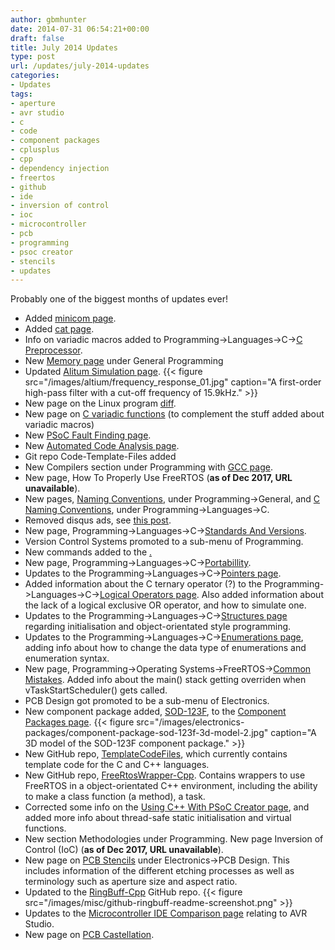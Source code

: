```yaml
---
author: gbmhunter
date: 2014-07-31 06:54:21+00:00
draft: false
title: July 2014 Updates
type: post
url: /updates/july-2014-updates
categories:
- Updates
tags:
- aperture
- avr studio
- c
- code
- component packages
- cplusplus
- cpp
- dependency injection
- freertos
- github
- ide
- inversion of control
- ioc
- microcontroller
- pcb
- programming
- psoc creator
- stencils
- updates
---
```


Probably one of the biggest months of updates ever!

* Added [minicom page](http://blog.mbedded.ninja/programming/operating-systems/linux/programs/minicom).
* Added [cat page](http://blog.mbedded.ninja/programming/operating-systems/linux/programs/cat).
* Info on variadic macros added to Programming->Languages->C->[C Preprocessor](http://blog.mbedded.ninja/programming/languages/c/preprocessor).
* New [Memory page](http://blog.mbedded.ninja/programming/general/memory) under General Programming
* Updated [Alitum Simulation page](http://blog.mbedded.ninja/electronics/general/altium/altium-simulation). {{< figure src="/images/altium/frequency_response_01.jpg" caption="A first-order high-pass filter with a cut-off frequency of 15.9kHz."   >}}
* New page on the Linux program [diff](http://blog.mbedded.ninja/programming/operating-systems/linux/programs/diff).
* New page on [C variadic functions](http://blog.mbedded.ninja/programming/languages/c/variadic-functions) (to complement the stuff added about variadic macros)
* New [PSoC Fault Finding page](http://blog.mbedded.ninja/programming/microcontrollers/psoc/fault-finding).
* New [Automated Code Analysis page](http://blog.mbedded.ninja/programming/general/automated-code-analysis).
* Git repo Code-Template-Files added
* New Compilers section under Programming with [GCC page](http://blog.mbedded.ninja/programming/compilers/gcc).
* New page, How To Properly Use FreeRTOS (**as of Dec 2017, URL unavailable**).
* New pages, [Naming Conventions](http://blog.mbedded.ninja/programming/general/naming-conventions), under Programming->General, and [C Naming Conventions](http://blog.mbedded.ninja/programming/languages/c/c-naming-conventions), under Programming->Languages->C.
* Removed disqus ads, see [this post](http://blog.mbedded.ninja/site-admin/disqus-ads-removed).
* New page, Programming->Languages->C->[Standards And Versions](http://blog.mbedded.ninja/programming/languages/c/standards-and-versions).
* Version Control Systems promoted to a sub-menu of Programming.
* New commands added to the [.](http://blog.mbedded.ninja/programming/version-control-systems/mercurial/mercurial-speed-guide)
* New page, Programming->Languages->C->[Portabillity](http://blog.mbedded.ninja/programming/languages/c/portability).
* Updates to the Programming->Languages->C->[Pointers page](http://blog.mbedded.ninja/programming/languages/c/pointers).
* Added information about the C ternary operator (?) to the Programming->Languages->C->[Logical Operators page](http://blog.mbedded.ninja/programming/languages/c/logical-operators). Also added information about the lack of a logical exclusive OR operator, and how to simulate one.
* Updates to the Programming->Languages->C->[Structures page](http://blog.mbedded.ninja/programming/languages/c/structures) regarding initialisation and object-orientated style programming.
* Updates to the Programming->Languages->C->[Enumerations page](http://blog.mbedded.ninja/programming/languages/c/enumerations), adding info about how to change the data type of enumerations and enumeration syntax.
* New page, Programming->Operating Systems->FreeRTOS->[Common Mistakes](http://blog.mbedded.ninja/programming/operating-systems/freertos/common-mistakes). Added info about the main() stack getting overriden when vTaskStartScheduler() gets called.
* PCB Design got promoted to be a sub-menu of Electronics.
* New component package added, [SOD-123F](http://blog.mbedded.ninja/electronics/circuit-design/component-packages#sod-123f), to the [Component Packages page](http://blog.mbedded.ninja/electronics/circuit-design/component-packages). {{< figure src="/images/electronics-packages/component-package-sod-123f-3d-model-2.jpg" caption="A 3D model of the SOD-123F component package."   >}}
* New GitHub repo, [TemplateCodeFiles](https://github.com/gbmhunter/TemplateCodeFiles), which currently contains template code for the C and C++ languages.
* New GitHub repo, [FreeRtosWrapper-Cpp](https://github.com/gbmhunter/FreeRtosWrapper-Cpp). Contains wrappers to use FreeRTOS in a object-orientated C++ environment, including the ability to make a class function (a method), a task.
* Corrected some info on the [Using C++ With PSoC Creator page](http://blog.mbedded.ninja/programming/microcontrollers/psoc/using-cplusplus-with-psoc-creator), and added more info about thread-safe static initialisation and virtual functions.
* New section Methodologies under Programming. New page Inversion of Control (IoC) (**as of Dec 2017, URL unavailable**).
* New page on [PCB Stencils](http://blog.mbedded.ninja/electronics/pcb-design/soldermask-stencils) under Electronics->PCB Design. This includes information of the different etching processes as well as terminology such as aperture size and aspect ratio.
* Updated to the [RingBuff-Cpp](https://github.com/gbmhunter/RingBuff-Cpp) GitHub repo. {{< figure src="/images/misc/github-ringbuff-readme-screenshot.png"    >}}
* Updates to the [Microcontroller IDE Comparison page](http://blog.mbedded.ninja/programming/general/microcontroller-ide-comparison) relating to AVR Studio.
* New page on [PCB Castellation](http://blog.mbedded.ninja/electronics/pcb-design/castellation).
